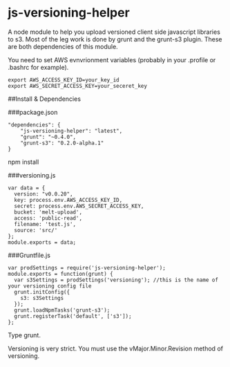 # js-versioning-helper

A node module to help you upload versioned client side javascript libraries to s3. Most of the leg work is done
by grunt and the grunt-s3 plugin. These are both dependencies of this module.

You need to set AWS evnvrionment variables (probably in your .profile or .bashrc for example).

    export AWS_ACCESS_KEY_ID=your_key_id
    export AWS_SECRET_ACCESS_KEY=your_seceret_key

##Install & Dependencies

###package.json

    "dependencies": {
        "js-versioning-helper": "latest",
        "grunt": "~0.4.0",
        "grunt-s3": "0.2.0-alpha.1"
    }

npm install

###versioning.js

    var data = {
      version: "v0.0.20",
      key: process.env.AWS_ACCESS_KEY_ID,
      secret: process.env.AWS_SECRET_ACCESS_KEY,
      bucket: 'melt-upload',
      access: 'public-read',
      filename: 'test.js',
      source: 'src/'
    };
    module.exports = data;


###Gruntfile.js

    var prodSettings = require('js-versioning-helper');
    module.exports = function(grunt) {
      var s3Settings = prodSettings('versioning'); //this is the name of your versioning config file
      grunt.initConfig({
        s3: s3Settings
      });
      grunt.loadNpmTasks('grunt-s3');
      grunt.registerTask('default', ['s3']);
    };


Type grunt.

Versioning is very strict. You must use the vMajor.Minor.Revision method of versioning.